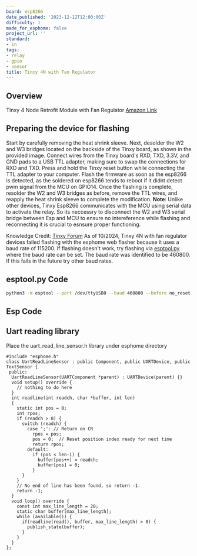 ```yaml
---
board: esp8266
date_published: '2023-12-12T12:00:00Z'
difficulty: 1
made_for_esphome: false
project_url: ''
standard:
- in
tags:
- relay
- gpio
- sensor
title: Tinxy 4N with Fan Regulator
---
```


## Overview

Tinxy 4 Node Retrofit Module with Fan Regulator
[Amazon Link](https://amzn.eu/d/2V1PDRS)

## Preparing the device for flashing

Start by carefully removing the heat shrink sleeve. Next, desolder the W2 and W3 bridges located on the backside of the Tinxy board, as shown in the provided image. Connect wires from the Tinxy board's RXD, TXD, 3.3V, and GND pads to a USB TTL adapter, making sure to swap the connections for RXD and TXD.
Press and hold the Tinxy reset button while connecting the TTL adapter to your computer. Flash the firmware as soon as the esp8266 is detected, as the soldered on esp8266 tends to reboot if it didnt detect pwm signal from the MCU on GPIO14.
Once the flashing is complete, resolder the W2 and W3 bridges as before, remove the TTL wires, and reapply the heat shrink sleeve to complete the modification.
**Note**: Unlike other devices, Tinxy Esp8266 communicates with the MCU using serial data to activate the relay. So its neccessry to disconnect the W2 and W3 serial bridge between Esp and MCU to ensure no intereference while flashing and reconnecting it is crucial to esnsure proper functioning.

Knowledge Credit: [Tinxy Forum](https://forum.tinxy.in/t/flashing-custom-firmware-like-tasmota-or-esphome-and-then-restoring-back-to-original/32)
As of 10/2024, Tinxy 4N with fan regulator devices failed flashing with the esphome web flasher because it uses a baud rate of 115200.
If flashing doesn't work, try flashing via [esptool.py](https://github.com/espressif/esptool) where the baud rate can be set.
The baud rate was identified to be 460800.  If this fails in the future try other baud rates.

## esptool.py Code

```bash
python3 -m esptool --port /dev/ttyUSB0 --baud 460800 --before no_reset --after hard_reset write_flash -fm dio 0x00000 firmware.bin
```

## Esp Code

## Uart reading library

Place the uart_read_line_sensor.h library under esphome directory
```Library
#include "esphome.h"
class UartReadLineSensor : public Component, public UARTDevice, public TextSensor {
 public:
  UartReadLineSensor(UARTComponent *parent) : UARTDevice(parent) {}
  void setup() override {
    // nothing to do here
  }
  int readline(int readch, char *buffer, int len)
  {
    static int pos = 0;
    int rpos;
    if (readch > 0) {
      switch (readch) {
        case ';': // Return on CR
          rpos = pos;
          pos = 0;  // Reset position index ready for next time
          return rpos;
        default:
          if (pos < len-1) {
            buffer[pos++] = readch;
            buffer[pos] = 0;
          }
      }
    }
    // No end of line has been found, so return -1.
    return -1;
  }
  void loop() override {
    const int max_line_length = 20;
    static char buffer[max_line_length];
    while (available()) {
      if(readline(read(), buffer, max_line_length) > 0) {
        publish_state(buffer);
      }
    }
  }
};
```